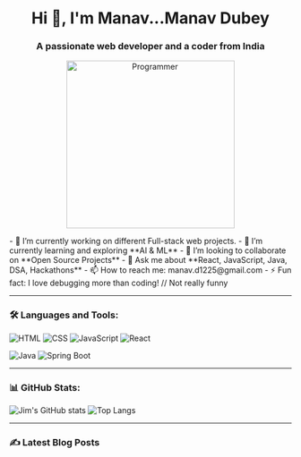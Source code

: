 <h1 align="center">Hi 👋, I'm Manav...Manav Dubey</h1>
<h3 align="center">A passionate web developer and a coder from India</h3>

<p align="center">
  <img src="https://file.aiquickdraw.com/imgcompressed/img/compressed_8b7d18f6bddac16dbbf7682dfc1010c8.webp" alt="Programmer" width="300"/>
</p>
- 🔭 I’m currently working on different Full-stack web projects.
- 🌱 I’m currently learning and exploring **AI & ML**
- 👯 I’m looking to collaborate on **Open Source Projects**
- 💬 Ask me about **React, JavaScript, Java, DSA, Hackathons**
- 📫 How to reach me: manav.d1225@gmail.com
- ⚡ Fun fact: I love debugging more than coding! // Not really funny

---

### 🛠️ Languages and Tools:
![HTML](https://img.shields.io/badge/-HTML5-E34F26?style=flat&logo=html5&logoColor=white)
![CSS](https://img.shields.io/badge/-CSS3-1572B6?style=flat&logo=css3&logoColor=white)
![JavaScript](https://img.shields.io/badge/-JavaScript-F7DF1E?style=flat&logo=javascript&logoColor=black)
![React](https://img.shields.io/badge/-React-61DAFB?style=flat&logo=react&logoColor=black)

![Java](https://img.shields.io/badge/-Java-007396?style=flat&logo=java)
![Spring Boot](https://img.shields.io/badge/-SpringBoot-6DB33F?style=flat&logo=spring)

---

### 📊 GitHub Stats:
![Jim's GitHub stats](https://github-readme-stats.vercel.app/api?username=jimdev123&show_icons=true&theme=radical)
![Top Langs](https://github-readme-stats.vercel.app/api/top-langs/?username=jimdev123&layout=compact)

---

### ✍️ Latest Blog Posts
<!-- BLOG-POST-LIST:START -->
<!-- BLOG-POST-LIST:END -->
